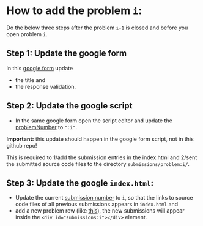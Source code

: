 # How to add the problem `i`: 

Do the below three steps after the problem `i-1` is closed and before you open problem `i`. 

## Step 1: Update the google form 
In this [google form](https://docs.google.com/forms/d/e/1FAIpQLSdOjMebWrLTRUfTpYfd8AwvYOw65yvxv-B_DLCKahG3qng90A/viewform) update 
  - the title and
  - the response validation.
  
## Step 2: Update the google script
  - In the same google form open the script editor and update the [problemNumber](https://github.com/coding19-imdea/coding19-imdea.github.io/blob/master/scripts/google-form.gs#L4) to `":i"`.
  
**Important:** this update should happen in the google form script, not in this github repo!
  
This is required to 1/add the submission entries in the index.html and 2/sent the submitted source code files to the directory `submissions/problem:i/`.

## Step 3: Update the google `index.html`:
  - Update the current [submission number](https://github.com/coding19-imdea/coding19-imdea.github.io/blob/master/index.html#L5) to `i`, 
  so that the links to source code files of all previous submissions appears in `index.html` and 
  - add a new problem row (like [this](https://github.com/coding19-imdea/coding19-imdea.github.io/blob/master/index.html#L179-L193)), 
  the new submissions will appear inside the `<div id="submissions:i"></div>` element. 
